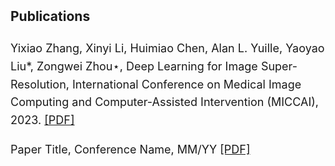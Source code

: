 <h2 style="margin: 2px 0px -10px;">
  <a href="/yu-xinda/publication.html" style="text-decoration: none; color: inherit;">Publications</a>
</h2>
<br>
<div style="font-size: 18px; line-height: 1.6;">
  <p>
    Yixiao Zhang, Xinyi Li, Huimiao Chen, Alan L. Yuille, Yaoyao Liu*, Zongwei Zhou⋆, Deep Learning for Image Super-Resolution, International Conference on Medical Image Computing and Computer-Assisted Intervention (MICCAI), 2023.
    <a href="/assets/files/paper1.pdf" target="_blank">[PDF]</a>
  </p>
  <p>
    Paper Title, Conference Name, MM/YY
    <a href="/assets/files/paper1.pdf" target="_blank">[PDF]</a>
  </p>
</div>
